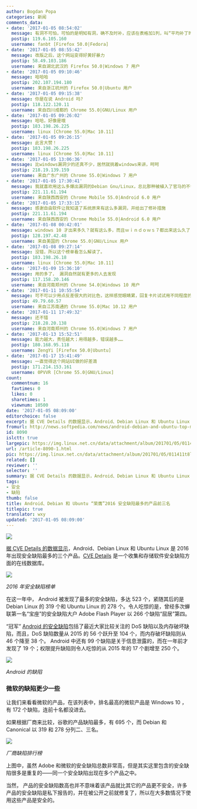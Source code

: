 ```yaml
---
author: Bogdan Popa
categories: 新闻
comments_data:
- date: '2017-01-05 08:54:02'
  message: 有洞不可怕，可怕的是明知有洞，确不及时补，应该在表格加1列，叫“平均补丁时间”……
  postip: 119.6.105.160
  username: fanbt [Firefox 50.0|Fedora]
- date: '2017-01-05 08:55:42'
  message: 改版之后，这个网站变得好黄好暴力
  postip: 58.49.103.186
  username: 来自湖北武汉的 Firefox 50.0|Windows 7 用户
- date: '2017-01-05 09:10:46'
  message: 哈哈哈
  postip: 202.107.194.180
  username: 来自浙江杭州的 Firefox 50.0|Ubuntu 用户
- date: '2017-01-05 09:15:38'
  message: 你是在说 Android 吗?
  postip: 118.122.120.11
  username: 来自四川成都的 Chrome 55.0|GNU/Linux 用户
- date: '2017-01-05 09:26:02'
  message: 哈哈，好像是哦
  postip: 183.198.26.225
  username: linux [Chrome 55.0|Mac 10.11]
- date: '2017-01-05 09:26:15'
  message: 此言大赞！
  postip: 183.198.26.225
  username: linux [Chrome 55.0|Mac 10.11]
- date: '2017-01-05 13:06:36'
  message: 比windows漏洞少的还真不少，居然就挑着windows来讲，呵呵
  postip: 218.19.139.159
  username: 来自广东广州的 Chrome 55.0|Windows 7 用户
- date: '2017-01-05 17:30:41'
  message: 我就喜欢用这么多爆出漏洞的Debian Gnu/Linux，总比那种被植入了官马的不告诉你有漏洞的系统好一点点
  postip: 221.11.61.194
  username: 来自陕西西安的 Chrome Mobile 55.0|Android 6.0 用户
- date: '2017-01-05 17:33:15'
  message: 感谢自由软件让我知道了系统原来有这么多漏洞，并给出了修补措施
  postip: 221.11.61.194
  username: 来自陕西西安的 Chrome Mobile 55.0|Android 6.0 用户
- date: '2017-01-08 00:42:01'
  message: windows 10 才出来多久？就有这么多，而且ｗｉｎｄｏｗｓ７都出来这么久了，还有这么多漏洞．你能说它比linux或者安卓安全？
  postip: 128.197.42.48
  username: 来自美国的 Chrome 55.0|GNU/Linux 用户
- date: '2017-01-08 09:27:14'
  message: 没错，所以这个榜单看怎么解读了。
  postip: 183.198.26.18
  username: linux [Chrome 55.0|Mac 10.11]
- date: '2017-01-09 15:36:10'
  message: 用的多了， 漏洞自然就有更多的人去发现
  postip: 117.158.20.146
  username: 来自河南郑州的 Chrome 54.0|Windows 10 用户
- date: '2017-01-11 10:55:54'
  message: 可不可以少用点反差很大的对比色，这样感觉眼睛累，回复卡片试试用不同程度的灰色或者浅蓝色比较舒服。虽然出来的效果会很“性冷淡”。
  postip: 49.79.60.57
  username: 来自江苏南通的 Chrome 55.0|Mac 10.12 用户
- date: '2017-01-11 17:49:32'
  message: 还不错
  postip: 218.28.20.138
  username: 来自河南郑州的 Chrome 55.0|Windows 7 用户
- date: '2017-01-13 15:52:51'
  message: 能力越大，责任越大；用得越多，错误越多……
  postip: 180.168.95.118
  username: ZengYi [Firefox 50.0|Ubuntu]
- date: '2017-01-17 15:41:49'
  message: 一直觉得这个网站UI做的好差滴
  postip: 171.214.153.161
  username: 0PVVR [Chrome 55.0|GNU/Linux]
count:
  commentnum: 16
  favtimes: 0
  likes: 0
  sharetimes: 1
  viewnum: 10500
date: '2017-01-05 08:09:00'
editorchoice: false
excerpt: 据 CVE Details 的数据显示，Android、Debian Linux 和 Ubuntu Linux 是 2016 年出现安全缺陷最多的三个产品。
fromurl: http://news.softpedia.com/news/android-debian-and-ubuntu-top-most-vulnerable-products-chart-in-2016-511514.shtml
id: 8090
islctt: true
largepic: https://img.linux.net.cn/data/attachment/album/201701/05/011411t8lmtjo7vdhnhvvl.jpg
url: /article-8090-1.html
pic: https://img.linux.net.cn/data/attachment/album/201701/05/011411t8lmtjo7vdhnhvvl.jpg.thumb.jpg
related: []
reviewer: ''
selector: ''
summary: 据 CVE Details 的数据显示，Android、Debian Linux 和 Ubuntu Linux 是 2016 年出现安全缺陷最多的三个产品。
tags:
- 安全
- 缺陷
thumb: false
title: Android、Debian 和 Ubuntu “荣膺”2016 安全缺陷最多的产品前三名
titlepic: true
translator: wxy
updated: '2017-01-05 08:09:00'
---
```


![](/data/attachment/album/201701/05/011411t8lmtjo7vdhnhvvl.jpg)


[据 CVE Details 的数据显示](https://www.cvedetails.com/top-50-products.php?year=2016)，Android、Debian Linux 和 Ubuntu Linux 是 2016 年出现安全缺陷最多的三个产品。[CVE Details](https://www.cvedetails.com/) 是一个收集和存储软件安全缺陷方面的在线数据库。


![](/data/attachment/album/201701/05/003636gsnegppn5ntwesm5.jpg)


*2016 年安全缺陷榜单*


在这一年中， Android 被发现了最多的安全缺陷，多达 523 个，紧随其后的是 Debian Linux 的 319 个和 Ubuntu Linux 的 278 个。令人吃惊的是，曾经多次蝉联第一名“宝座”的安全缺陷大户 Adobe Flash Player 以 266 个缺陷“屈居”第四。


“冠军” [Android 的安全缺陷](https://www.cvedetails.com/product/19997/Google-Android.html?vendor_id=1224)包括了最近大家比较关注的 DoS 缺陷以及内存破坏缺陷，而且，DoS 缺陷数量从 2015 的 56 个跃升至 104 个，而内存破坏缺陷则从 46 个降至 38 个。 Android 中还有 99 个缺陷是关于信息泄露的，而在一年前才发现了 19 个；权限提升缺陷则令人吃惊的从 2015 年的 17 个剧增至 250 个。


![](/data/attachment/album/201701/05/005345j9wucjpc2aijiiu7.jpg)


*Android 的缺陷*


### 微软的缺陷更少一些


让我们来看看微软的产品，在该列表中，排名最高的微软产品是 Windows 10 ，有 172 个缺陷，连前十名都没进去。


如果根据厂商来比较，谷歌的产品缺陷最多，有 695 个，而 Debian 和 Canonical 以 319 和 278 分列二、三名。


![](/data/attachment/album/201701/05/010303dfvng2l62eyil884.jpg)


*厂商缺陷排行榜*


上图中，虽然 Adobe 和微软的安全缺陷总数非常高，但是其实这里包含的安全缺陷很多是重复的——同一个安全缺陷出现在多个产品之中。


当然， 产品的安全缺陷数高也并不意味着该产品就比其它的产品更不安全，许多产品的安全缺陷是私下报告的，并在被公开之前就修复了，所以在大多数情况下使用这些产品是安全的。